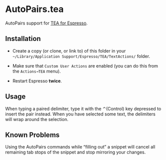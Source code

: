 # AutoPairs.tea

AutoPairs support for [TEA for Espresso][tea].


## Installation

* Create a copy (or clone, or link to) of this folder in your
  `~/Library/Application Support/Espresso/TEA/TextActions/` folder.

* Make sure that `Custom User Actions` are enabled (you can do this from the
  `Actions→TEA` menu).

* Restart Espresso **twice**.


## Usage

When typing a paired delimiter, type it with the ⌃(Control) key depressed to
insert the pair instead. When you have selected some text, the delimiters will
wrap around the selection.


## Known Problems

Using the AutoPairs commands while “filling out” a snippet will cancel all
remaining tab stops of the snippet and stop mirroring your changes.


[tea]: http://github.com/onecrayon/tea-for-espresso/
